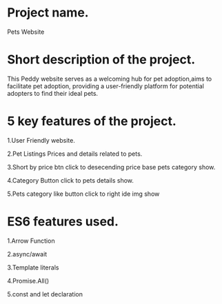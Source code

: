 <h1>Project name.</h1>
<p>Pets Website</p>
<h1>Short description of the project.</h1>
<p>This Peddy website serves as a welcoming hub for pet adoption,aims to facilitate pet adoption, providing a user-friendly platform for potential adopters to find their ideal pets.</p>
<h1> 5 key features of the project.</h1>
   <p>1.User Friendly website.</p>
   <p>2.Pet Listings Prices and details related to pets.</p>
   <p>3.Short by price btn click to desecending price base pets category show.</p>
   <p>4.Category Button click to pets details show.</p>
   <p>5.Pets category like button click to right ide img show</p>
<h1>ES6 features used.</h1>
  <p>1.Arrow Function</p>
  <p>2.async/await</p>
  <p>3.Template literals</p>
  <p>4.Promise.All()</p>
  <p>5.const and let declaration</p>
